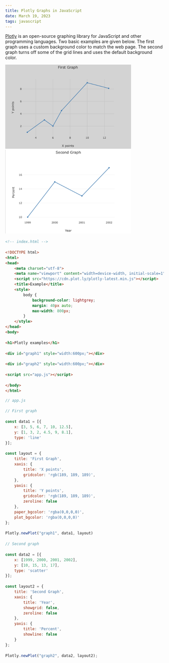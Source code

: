 ```yaml
---
title: Plotly Graphs in JavaScript
date: March 19, 2023
tags: javascript
---
```


[Plotly](https://plotly.com) is an open-source graphing library for JavaScript and other programming languages. Two basic examples are given below. The first graph uses a custom background color to match the web page. The second graph turns off some of the grid lines and uses the default background color.

<img src="../../assets/images/js-graph1.png" style="max-width:400px;" alt="input number">

<img src="../../assets/images/js-graph2.png" style="max-width:400px;" alt="input number">

```html
<!-- index.html -->

<!DOCTYPE html>
<html>
<head>
    <meta charset="utf-8">
    <meta name="viewport" content="width=device-width, initial-scale=1">
    <script src="https://cdn.plot.ly/plotly-latest.min.js"></script>
    <title>Example</title>
    <style>
        body {
            background-color: lightgrey;
            margin: 40px auto;
            max-width: 800px;
        }
    </style>
</head>
<body>

<h1>Plotly examples</h1>

<div id="graph1" style="width:600px;"></div>

<div id="graph2" style="width:600px;"></div>

<script src="app.js"></script>

</body>
</html>
```

```javascript
// app.js

// First graph

const data1 = [{
    x: [3, 5, 6, 7, 10, 12.5],
    y: [1, 3, 2, 4.5, 9, 8.1],
    type: 'line'
}];

const layout = {
    title: 'First Graph',
    xaxis: {
        title: 'X points',
        gridcolor: 'rgb(189, 189, 189)',
    },
    yaxis: {
        title: 'Y points',
        gridcolor: 'rgb(189, 189, 189)',
        zeroline: false
    },
    paper_bgcolor: 'rgba(0,0,0,0)',
    plot_bgcolor: 'rgba(0,0,0,0)'
};

Plotly.newPlot("graph1", data1, layout)

// Second graph

const data2 = [{
    x: [1999, 2000, 2001, 2002],
    y: [10, 15, 13, 17],
    type: 'scatter'
}];

const layout2 = {
    title: 'Second Graph',
    xaxis: {
        title: 'Year',
        showgrid: false,
        zeroline: false
    },
    yaxis: {
        title: 'Percent',
        showline: false
    }
};

Plotly.newPlot("graph2", data2, layout2);
```
